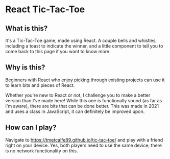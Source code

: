 # React Tic-Tac-Toe

## What is this?

It's a Tic-Tac-Toe game, made using React. A couple bells and whistles, including a toast to indicate the winner, and a little component to tell you to come back to this page if you want to know more.

## Why is this?

Beginners with React who enjoy picking through existing projects can use it to learn bits and pieces of React.

Whether you're new to React or not, I challenge you to make a better version than I've made here! While this one is functionally sound (as far as I'm aware), there are bits that can be done better. This was made in 2021 and uses a class in JavaScript, it can definitely be improved upon.

## How can I play?

Navigate to https://tmetcalfe89.github.io/tic-tac-toe/ and play with a friend right on your device. Yes, both players need to use the same device; there is no network functionality on this.

